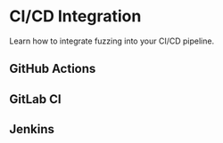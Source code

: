 # CI/CD Integration

Learn how to integrate fuzzing into your CI/CD pipeline.

## GitHub Actions

## GitLab CI

## Jenkins
